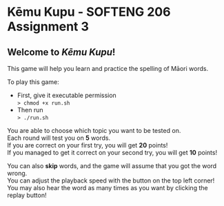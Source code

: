 # Kēmu Kupu - SOFTENG 206 Assignment 3

## Welcome to *Kēmu Kupu*!
This game will help you learn and practice the spelling of Māori words.

To play this game: <br/>
  - First, give it executable permission <br/>
      `> chmod +x run.sh`
  - Then run <br/>
      `> ./run.sh`

You are able to choose which topic you want to be tested on. <br/>
Each round will test you on **5** words. <br/>
If you are correct on your first try, you will get **20** points! <br/>
If you managed to get it correct on your second try, you will get **10** points! <br/>

You can also **skip** words, and the game will assume that you got the word wrong. <br/>
You can adjust the playback speed with the button on the top left corner! <br/>
You may also hear the word as many times as you want by clicking the replay button! <br/>
